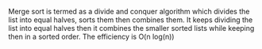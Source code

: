 Merge sort is termed as a divide and conquer algorithm which divides the list into equal halves, sorts them then combines them. It keeps dividing the list into equal halves then it combines the smaller sorted lists while keeping then in a sorted order. The efficiency is O(n log(n))